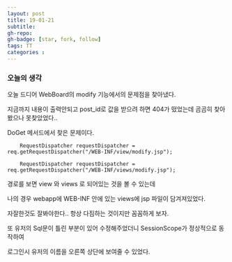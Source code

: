 ```yaml
---
layout: post
title: 19-01-21
subtitle: 
gh-repo: 
gh-badge: [star, fork, follow]
tags: TT
categories :  
---
```


### 오늘의 생각 

오늘 드디어 WebBoard의 modify 기능에서의 문제점을 찾아냈다.

지금까지 내용이 출력안되고 post_id로 값을 받으려 하면 404가 떴었는데 곰곰히 찾아봤으나 못찾았었다..

DoGet 메서드에서 찾은 문제이다.

~~~
    RequestDispatcher requestDispatcher = req.getRequestDispatcher("/WEB-INF/view/modify.jsp");

    RequestDispatcher requestDispatcher = req.getRequestDispatcher("/WEB-INF/views/modify.jsp");
~~~

경로를 보면 view 와 views 로 되어있는 것을 볼 수 있는데

나의 경우 webapp에 WEB-INF 안에 있는 views에 jsp 파일이 담겨져있었다.

자잘한것도 잘봐야한다.. 항상 다짐하는 것이지만 꼼꼼하게 보자.

또 유저의 Sql문이 틀린 부분이 있어 수정해주었더니 SessionScope가 정상적으로 동작하여 

로그인시 유저의 이름을 오른쪽 상단에 보여줄 수 있었다. 